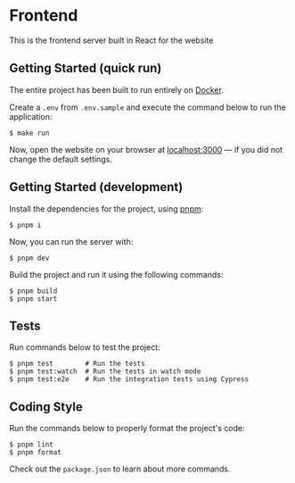 # Frontend

This is the frontend server built in React for the website

## Getting Started (quick run)

The entire project has been built to run entirely on [Docker](https://www.docker.com/).

Create a `.env` from `.env.sample` and execute the command below to run the application:

```
$ make run
```

Now, open the website on your browser at [localhost:3000](http://localhost:3000) — if you did not change the default settings.

## Getting Started (development)

Install the dependencies for the project, using [pnpm](https://pnpm.io/):

```
$ pnpm i
```

Now, you can run the server with:

```
$ pnpm dev
```

Build the project and run it using the following commands:
```
$ pnpm build
$ pnpm start
```

## Tests

Run commands below to test the project:

```
$ pnpm test        # Run the tests
$ pnpm test:watch  # Run the tests in watch mode
$ pnpm test:e2e    # Run the integration tests using Cypress
```

## Coding Style

Run the commands below to properly format the project's code:

```
$ pnpm lint
$ pnpm format
```

Check out the `package.json` to learn about more commands.
